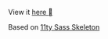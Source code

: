 View it [here ](https://brave-wiles-0c8b95.netlify.app)

Based on [11ty Sass Skeleton](https://github.com/5t3ph/11ty-sass-skeleton)
